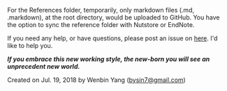 For the References folder, temporarily, only markdown files (.md, .markdown), at the root directory, would be uploaded to GitHub.
You have the option to sync the reference folder with Nutstore or EndNote. 

If you need any help, or have questions, please post an issue on [here](https://github.com/Wenlab/Template-Project-Repository/issues). I'd like to help you.

**_If you embrace this new working style, the new-born you will see an unprecedent new world._**

Created on Jul. 19, 2018 by Wenbin Yang (bysin7@gmail.com)